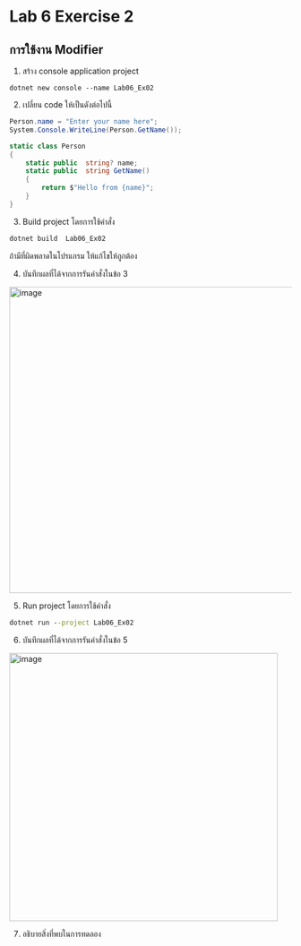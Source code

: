 # Lab 6 Exercise 2

## การใช้งาน Modifier


1. สร้าง console application project

```
dotnet new console --name Lab06_Ex02
```
2. เปลี่ยน code ให้เป็นดังต่อไปนี้

```cs
Person.name = "Enter your name here";
System.Console.WriteLine(Person.GetName());

static class Person
{
    static public  string? name;
    static public  string GetName()
    {
        return $"Hello from {name}";
    }
}
```

3. Build project โดยการใช้คำสั่ง

```cmd
dotnet build  Lab06_Ex02
```

ถ้ามีที่ผิดพลาดในโปรแกรม ให้แก้ไขให้ถูกต้อง


4. บันทึกผลที่ได้จากการรันคำสั่งในข้อ 3

<img width="547" alt="image" src="https://github.com/chatladawongkanyon/03376836-OOP-2566-Lab-06/assets/144195963/93e09b7b-a5c8-4d2a-b45e-6920a38d9e4f">

5. Run project โดยการใช้คำสั่ง

```cmd
dotnet run --project Lab06_Ex02
```

6. บันทึกผลที่ได้จากการรันคำสั่งในข้อ 5

<img width="479" alt="image" src="https://github.com/chatladawongkanyon/03376836-OOP-2566-Lab-06/assets/144195963/24a8e96d-04fb-4712-96ef-028d8ffb8abd">

7. อธิบายสิ่งที่พบในการทดลอง
